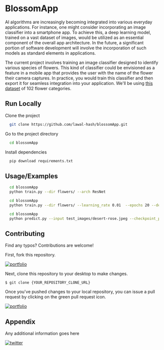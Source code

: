 
# BlossomApp

AI algorithms are increasingly becoming integrated into various everyday applications. For instance, one might consider incorporating an image classifier into a smartphone app. To achieve this, a deep learning model, trained on a vast dataset of images, would be utilized as an essential component of the overall app architecture. In the future, a significant portion of software development will involve the incorporation of such models as standard elements in applications.

The current project involves training an image classifier designed to identify various species of flowers. This kind of classifier could be envisioned as a feature in a mobile app that provides the user with the name of the flower their camera captures. In practice, you would train this classifier and then export it for seamless integration into your application. We'll be using [this dataset](http://www.robots.ox.ac.uk/~vgg/data/flowers/102/index.html) of 102 flower categories.

## Run Locally

Clone the project

```bash
  git clone https://github.com/lawal-hash/blossomApp.git
```

Go to the project directory

```bash
  cd blossomApp
```

Install dependencies

```bash
  pip download requirements.txt
```



## Usage/Examples

```bash
  cd blossomApp
  python train.py --dir flowers/ --arch ResNet
```

```bash
  cd blossomApp
  python train.py --dir flowers/ --learning_rate 0.01  --epochs 20 --device cpy
```

```bash
  cd blossomApp
  python predict.py --input test_images/desert-rose.jpeg --checkpoint_path checkpoint/checkpoint_resnet_all.pth  --arch ResNet
```
## Contributing

Find any typos? Contributions are welcome!

First, fork this repository.

[![portfolio](https://raw.githubusercontent.com/udacity/ud777-writing-readmes/master/images/fork-icon.png)]()

Next, clone this repository to your desktop to make changes.

```
$ git clone {YOUR_REPOSITORY_CLONE_URL}

```

Once you've pushed changes to your local repository, you can issue a pull request by clicking on the green pull request icon.

[![portfolio](https://raw.githubusercontent.com/udacity/ud777-writing-readmes/master/images/pull-request-icon.png)]()





## Appendix

Any additional information goes here

[![twitter](https://img.shields.io/badge/twitter-1DA1F2?style=for-the-badge&logo=twitter&logoColor=white)](https://twitter.com/Ayan_Yemi)
